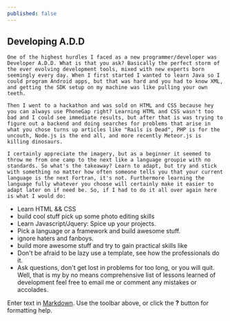 ```yaml
---
published: false
---
```


## Developing A.D.D 
    One of the highest hurdles I faced as a new programmer/developer was Developer A.D.D. What is that you ask? Basically the perfect storm of the ever evolving development tools, mixed with new experts born seemingly every day. When I first started I wanted to learn Java so I could program Android apps, but that was hard and you had to know XML, and getting the SDK setup on my machine was like pulling your own teeth.
    
    Then I went to a hackathon and was sold on HTML and CSS because hey you can always use PhoneGap right? Learning HTML and CSS wasn't too bad and I could see immediate results, but after that is was trying to figure out a backend and doing searches for problems that arise in what you chose turns up articles like "Rails is Dead", PHP is for the uncouth, Node.js is the end all, and more recently Meteor.js is killing dinosaurs.
    
    I certainly appreciate the imagery, but as a beginner it seemed to throw me from one camp to the next like a language groupie with no standards. So what's the takeaway? Learn to adapt, but try and stick with something no matter how often someone tells you that your current language is the next Fortran, it's not. Furthermore learning the language fully whatever you choose will certainly make it easier to adapt later on if need be. So, if I had to do it all over again here is what I would do: 
    
- Learn HTML && CSS
- build cool stuff pick up some photo editing skills
- Learn Javascript/Jquery: Spice up your projects.
- Pick a language or a framework and build awesome stuff.
- ignore haters and fanboys.
- build more awesome stuff and try to gain practical skills like
- Don't be afraid to be lazy use a template, see how the professionals do it. 
- Ask questions, don't get lost in problems for too long, or you will quit. 
Well, that is my by no means comprehensive list of lessons learned of development feel free to email me or comment any mistakes or accolades. 



Enter text in [Markdown](http://daringfireball.net/projects/markdown/). Use the toolbar above, or click the **?** button for formatting help.